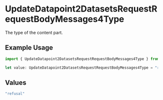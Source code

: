 # UpdateDatapoint2DatasetsRequestRequestBodyMessages4Type

The type of the content part.

## Example Usage

```typescript
import { UpdateDatapoint2DatasetsRequestRequestBodyMessages4Type } from "@orq-ai/node/models/operations";

let value: UpdateDatapoint2DatasetsRequestRequestBodyMessages4Type = "refusal";
```

## Values

```typescript
"refusal"
```